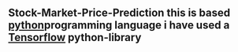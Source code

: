   ## Stock-Market-Price-Prediction this is based [python](https://python.com)programming language i have used a  [Tensorflow](https://tensorflow.com/) python-library
